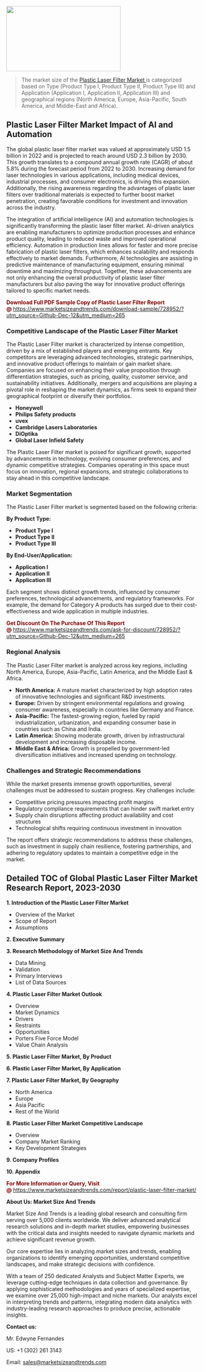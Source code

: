 <p><img class="alignnone size-medium wp-image-20088" src="https://ffe5etoiles.com/wp-content/uploads/2024/12/MST1-300x171.png" alt="" width="300" height="171" /></p><blockquote><p>The market size of the <a href="https://www.marketsizeandtrends.com/download-sample/728952/?utm_source=Github-Dec-12&amp;utm_medium=265" target="_blank">Plastic Laser Filter Market </a>is categorized based on Type (Product Type I, Product Type II, Product Type III) and Application (Application I, Application II, Application III) and geographical regions (North America, Europe, Asia-Pacific, South America, and Middle-East and Africa).</p></blockquote><p><h2>Plastic Laser Filter Market Impact of AI and Automation</h2><p>The global plastic laser filter market was valued at approximately USD 1.5 billion in 2022 and is projected to reach around USD 2.3 billion by 2030. This growth translates to a compound annual growth rate (CAGR) of about 5.8% during the forecast period from 2022 to 2030. Increasing demand for laser technologies in various applications, including medical devices, industrial processes, and consumer electronics, is driving this expansion. Additionally, the rising awareness regarding the advantages of plastic laser filters over traditional materials is expected to further boost market penetration, creating favorable conditions for investment and innovation across the industry.</p><p>The integration of artificial intelligence (AI) and automation technologies is significantly transforming the plastic laser filter market. AI-driven analytics are enabling manufacturers to optimize production processes and enhance product quality, leading to reduced waste and improved operational efficiency. Automation in production lines allows for faster and more precise fabrication of plastic laser filters, which enhances scalability and responds effectively to market demands. Furthermore, AI technologies are assisting in predictive maintenance of manufacturing equipment, ensuring minimal downtime and maximizing throughput. Together, these advancements are not only enhancing the overall productivity of plastic laser filter manufacturers but also paving the way for innovative product offerings tailored to specific market needs.</p></p><p><strong><span style="color: #800000;">Download Full PDF Sample Copy of Plastic Laser Filter Report @</span>&nbsp;</strong><a href="https://www.marketsizeandtrends.com/download-sample/728952/?utm_source=Github-Dec-12&amp;utm_medium=265">https://www.marketsizeandtrends.com/download-sample/728952/?utm_source=Github-Dec-12&amp;utm_medium=265</a></p><h3>Competitive Landscape of the Plastic Laser Filter Market</h3><p>The Plastic Laser Filter market is characterized by intense competition, driven by a mix of established players and emerging entrants. Key competitors are leveraging advanced technologies, strategic partnerships, and innovative product offerings to maintain or gain market share. Companies are focused on enhancing their value proposition through differentiation strategies, such as pricing, quality, customer service, and sustainability initiatives. Additionally, mergers and acquisitions are playing a pivotal role in reshaping the market dynamics, as firms seek to expand their geographical footprint or diversify their portfolios.</p><p><strong><p><ul><li>Honeywell </li><li>  Philips Safety products </li><li>  uvex </li><li>  Cambridge Lasers Laboratories </li><li>  DiOptika </li><li>  Global Laser Infield Safety</p></li></ul></p></strong></p><p>The Plastic Laser Filter market is poised for significant growth, supported by advancements in technology, evolving consumer preferences, and dynamic competitive strategies. Companies operating in this space must focus on innovation, regional expansions, and strategic collaborations to stay ahead in this competitive landscape.</p><h3>Market Segmentation</h3><p>The Plastic Laser Filter market is segmented based on the following criteria:</p><p><strong>By Product Type:</strong></p><p><strong><p><ul><li>Product Type I </li><li>  Product Type II </li><li>  Product Type III</p></li></ul></p></strong></p><p><strong>By End-User/Application:</strong></p><p><strong><p><ul><li>Application I </li><li>  Application II </li><li>  Application III</p></li></ul></p></strong></p><p>Each segment shows distinct growth trends, influenced by consumer preferences, technological advancements, and regulatory frameworks. For example, the demand for Category A products has surged due to their cost-effectiveness and wide application in multiple industries.</p><p><strong><span style="color: #800000;">Get Discount On The Purchase Of This Report @&nbsp;</span></strong><a href="https://www.marketsizeandtrends.com/ask-for-discount/728952/?utm_source=Github-Dec-12&amp;utm_medium=265">https://www.marketsizeandtrends.com/ask-for-discount/728952/?utm_source=Github-Dec-12&amp;utm_medium=265</a></p><h3>Regional Analysis</h3><p>The Plastic Laser Filter market is analyzed across key regions, including North America, Europe, Asia-Pacific, Latin America, and the Middle East &amp; Africa.</p><ul><li><strong>North America:</strong> A mature market characterized by high adoption rates of innovative technologies and significant R&amp;D investments.</li><li><strong>Europe:</strong> Driven by stringent environmental regulations and growing consumer awareness, especially in countries like Germany and France.</li><li><strong>Asia-Pacific:</strong> The fastest-growing region, fueled by rapid industrialization, urbanization, and expanding consumer base in countries such as China and India.</li><li><strong>Latin America:</strong> Showing moderate growth, driven by infrastructural development and increasing disposable income.</li><li><strong>Middle East &amp; Africa:</strong> Growth is propelled by government-led diversification initiatives and increased spending on technology.</li></ul><h3>Challenges and Strategic Recommendations</h3><p>While the market presents immense growth opportunities, several challenges must be addressed to sustain progress. Key challenges include:</p><ul><li>Competitive pricing pressures impacting profit margins</li><li>Regulatory compliance requirements that can hinder swift market entry</li><li>Supply chain disruptions affecting product availability and cost structures</li><li>Technological shifts requiring continuous investment in innovation</li></ul><p>The report offers strategic recommendations to address these challenges, such as investment in supply chain resilience, fostering partnerships, and adhering to regulatory updates to maintain a competitive edge in the market.</p><h2>Detailed TOC of Global Plastic Laser Filter Market Research Report, 2023-2030</h2><p><strong>1. Introduction of the Plastic Laser Filter Market</strong></p><ul><li>Overview of the Market</li><li>Scope of Report</li><li>Assumptions&nbsp;</li></ul><p><strong>2. Executive Summary</strong></p><p><strong>3. Research Methodology of <strong>Market Size And Trends</strong></strong></p><ul><li>Data Mining</li><li>Validation</li><li>Primary Interviews</li><li>List of Data Sources&nbsp;</li></ul><p><strong>4. Plastic Laser Filter Market Outlook</strong></p><ul><li>Overview</li><li>Market Dynamics</li><li>Drivers</li><li>Restraints</li><li>Opportunities</li><li>Porters Five Force Model</li><li>Value Chain Analysis&nbsp;</li></ul><p><strong>5. Plastic Laser Filter Market, By Product</strong></p><p><strong>6. Plastic Laser Filter Market, By Application</strong></p><p><strong>7. Plastic Laser Filter Market, By Geography</strong></p><ul><li>North America</li><li>Europe</li><li>Asia Pacific</li><li>Rest of the World&nbsp;</li></ul><p><strong>8. Plastic Laser Filter Market Competitive Landscape</strong></p><ul><li>Overview</li><li>Company Market Ranking</li><li>Key Development Strategies&nbsp;</li></ul><p><strong>9. Company Profiles</strong></p><p><strong>10. Appendix</strong></p><p><strong><span style="color: #800000;">For More Information or Query, Visit @&nbsp;</span></strong><a href="https://www.marketsizeandtrends.com/report/plastic-laser-filter-market/">https://www.marketsizeandtrends.com/report/plastic-laser-filter-market/</a></p><p></p><p><strong>About Us:&nbsp;Market Size And Trends</strong></p><p>Market Size And Trends&nbsp;is a leading global research and consulting firm serving over 5,000 clients worldwide. We deliver advanced analytical research solutions and in-depth market studies, empowering businesses with the critical data and insights needed to navigate dynamic markets and achieve significant revenue growth.</p><p>Our core expertise lies in analyzing market sizes and trends, enabling organizations to identify emerging opportunities, understand competitive landscapes, and make strategic decisions with confidence.</p><p>With a team of 250 dedicated Analysts and Subject Matter Experts, we leverage cutting-edge techniques in data collection and governance. By applying sophisticated methodologies and years of specialized expertise, we examine over 25,000 high-impact and niche markets. Our analysts excel in interpreting trends and patterns, integrating modern data analytics with industry-leading research approaches to produce precise, actionable insights.</p><p><strong>Contact us:</strong></p><p>Mr. Edwyne Fernandes</p><p>US: +1 (302) 261 3143</p><p>Email: <a href="mailto:sales@marketsizeandtrends.com">sales@marketsizeandtrends.com</a>&nbsp;</p>
